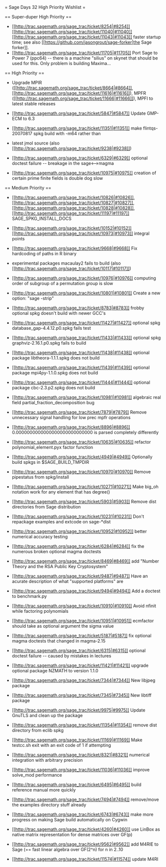 = Sage Days 32 High Priority Wishlist =

== Super-duper High Priority ==
 * [[http://trac.sagemath.org/sage_trac/ticket/8254|#8254]] [[http://trac.sagemath.org/sage_trac/ticket/11040|#11040]] [[http://trac.sagemath.org/sage_trac/ticket/11043|#11043]] faster startup time;  see also [[https://github.com/jasongrout/sage-forker|the Sage forker]].
 * [[http://trac.sagemath.org/sage_trac/ticket/11705|#11705]] Port Sage to Power 7 (ppc64) -- there is a machine "silius" on skynet that should be used for this.  Only problem is building Maxima...


== High Priority ==

 * Upgrade MPIR ([[http://trac.sagemath.org/sage_trac/ticket/8664|#8664]], [[http://trac.sagemath.org/sage_trac/ticket/11616|#11616]]), MPFR ([[http://trac.sagemath.org/sage_trac/ticket/11666|#11666]]), MPFI to latest stable releases

 * [[http://trac.sagemath.org/sage_trac/ticket/5847|#5847]] Update GMP-ECM to 6.3

 * [[http://trac.sagemath.org/sage_trac/ticket/11351|#11351]] make flintqs-20070817 spkg build with -m64 rather than

 * latest jmol source (also [[http://trac.sagemath.org/sage_trac/ticket/9238|#9238]])

 * [[http://trac.sagemath.org/sage_trac/ticket/6329|#6329]] optional doctest failure -- breakage in the sage<-->magma  

 * [[http://trac.sagemath.org/sage_trac/ticket/10975|#10975]] creation of certain prime finite fields is double dog slow

== Medium Priority ==

 * [[http://trac.sagemath.org/sage_trac/ticket/10826|#10826]], [[http://trac.sagemath.org/sage_trac/ticket/10827|#10827]], [[http://trac.sagemath.org/sage_trac/ticket/10828|#10828]], [[http://trac.sagemath.org/sage_trac/ticket/11197|#11197]] SAGE_SPKG_INSTALL_DOCS

 * [[http://trac.sagemath.org/sage_trac/ticket/10152|#10152]] [[http://trac.sagemath.org/sage_trac/ticket/10973|#10973]] integral points
 * [[http://trac.sagemath.org/sage_trac/ticket/9668|#9668]] Fix hardcoding of paths in R binary

 * experimental packages macaulay2 fails to build (also [[http://trac.sagemath.org/sage_trac/ticket/10117|#10117]])

 * [[http://trac.sagemath.org/sage_trac/ticket/10976|#10976]] computing order of subgroup of a permutation group is slow
 * [[http://trac.sagemath.org/sage_trac/ticket/10801|#10801]] Create a new option: "sage -strip"
 * [[http://trac.sagemath.org/sage_trac/ticket/8783|#8783]] frobby optional spkg doesn't build with newer GCC's
 * [[http://trac.sagemath.org/sage_trac/ticket/11427|#11427]] optional spkg database_gap-4.4.12.p0.spkg fails test
 * [[http://trac.sagemath.org/sage_trac/ticket/11433|#11433]] optional spkg graphviz-2.16.1.p0.spkg fails to build
 * [[http://trac.sagemath.org/sage_trac/ticket/11438|#11438]] optional package libtheora-1.1.1.spkg does not build
 * [[http://trac.sagemath.org/sage_trac/ticket/11439|#11439]] optional package mpi4py-1.1.0.spkg does not build
 * [[http://trac.sagemath.org/sage_trac/ticket/11444|#11444]] optional package cbc-2.3.p2.spkg does not build
 * [[http://trac.sagemath.org/sage_trac/ticket/10981|#10981]] algebraic real field partial_fraction_decomposition bug
 * [[http://trac.sagemath.org/sage_trac/ticket/7879|#7879]] Remove unnecessary signal handling for low prec mpfr operations
 * [[http://trac.sagemath.org/sage_trac/ticket/8896|#8896]] 0.0000000000000000000000000000 is parsed completely differently
 * [[http://trac.sagemath.org/sage_trac/ticket/10635|#10635]] refactor polynomial_element.pyx factor function
 * [[http://trac.sagemath.org/sage_trac/ticket/4949|#4949]] Optionally build spkgs in $SAGE_BUILD_TMPDIR
 * [[http://trac.sagemath.org/sage_trac/ticket/10970|#10970]] Remove pipestatus from spkg/install
 * [[http://trac.sagemath.org/sage_trac/ticket/10271|#10271]] Make big_oh notation work for any element that has degree()
 * [[http://trac.sagemath.org/sage_trac/ticket/5903|#5903]] Remove dist directories from Sage distribution
 * [[http://trac.sagemath.org/sage_trac/ticket/10231|#10231]] Don't repackage examples and extcode on sage-*dist
 * [[http://trac.sagemath.org/sage_trac/ticket/10952|#10952]] better numerical accuracy testing
 * [[http://trac.sagemath.org/sage_trac/ticket/6284|#6284]] fix the numerous broken optional magma doctests
 * [[http://trac.sagemath.org/sage_trac/ticket/8469|#8469]] add "Number Theory and the RSA Public Key Cryptosystem"
 * [[http://trac.sagemath.org/sage_trac/ticket/9487|#9487]] Have an acurate description of what "supported platforms" are
 * [[http://trac.sagemath.org/sage_trac/ticket/9494|#9494]] Add a doctest to benchmark.py
 * [[http://trac.sagemath.org/sage_trac/ticket/10910|#10910]] Avoid nfinit while factoring polynomials
 * [[http://trac.sagemath.org/sage_trac/ticket/10951|#10951]] ecmfactor should take as optional argument the sigma value
 * [[http://trac.sagemath.org/sage_trac/ticket/5187|#5187]] fix optional magma doctests that changed in magma-2.15
 * [[http://trac.sagemath.org/sage_trac/ticket/6315|#6315]] optional doctest failure -- caused by mistakes in lectures
 * [[http://trac.sagemath.org/sage_trac/ticket/11421|#11421]] upgrade optional package NZMATH to version 1.1.0
 * [[http://trac.sagemath.org/sage_trac/ticket/7344|#7344]] New libjpeg package
 * [[http://trac.sagemath.org/sage_trac/ticket/7345|#7345]] New libtiff package
 * [[http://trac.sagemath.org/sage_trac/ticket/9975|#9975]] Update GnuTLS and clean up the package
 * [[http://trac.sagemath.org/sage_trac/ticket/11354|#11354]] remove dist directory from eclib spkg
 * [[http://trac.sagemath.org/sage_trac/ticket/11169|#11169]] Make testcc.sh exit with an exit code of 1 if attempting
 * [[http://trac.sagemath.org/sage_trac/ticket/8321|#8321]] numerical integration with arbitrary precision
 * [[http://trac.sagemath.org/sage_trac/ticket/11036|#11036]] improve solve_mod performance
 * [[http://trac.sagemath.org/sage_trac/ticket/6495|#6495]] build reference manual more quickly
 * [[http://trac.sagemath.org/sage_trac/ticket/7494|#7494]] remove/move the examples directory stuff already
 * [[http://trac.sagemath.org/sage_trac/ticket/6743|#6743]] make more progress on making Sage build automatically on Cygwin

 * [[http://trac.sagemath.org/sage_trac/ticket/4260|#4260]] use LinBox as native matrix representation for dense matrices over GF(p)
 * [[http://trac.sagemath.org/sage_trac/ticket/9562|#9562]] add M4RIE to Sage (== fast linear algebra over GF(2^n) for n in 2..10
 * [[http://trac.sagemath.org/sage_trac/ticket/11574|#11574]] update M4RI
